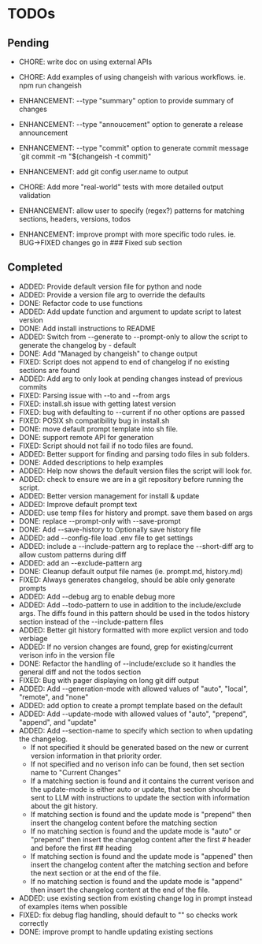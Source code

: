 # TODOs

## Pending

- CHORE: write doc on using external APIs
- CHORE: Add examples of using changeish with various workflows. ie. npm run changeish
- ENHANCEMENT: --type "summary" option to provide summary of changes
- ENHANCEMENT: --type "annoucement" option to generate a release announcement
- ENHANCEMENT: --type "commit" option to generate commit message `git commit -m "$(changeish -t commit)"
- ENHANCEMENT: add git config user.name to output

- CHORE: Add more "real-world" tests with more detailed output validation
- ENHANCEMENT: allow user to specify (regex?) patterns for matching sections, headers, versions, todos
- ENHANCEMENT: improve prompt with more specific todo rules. ie. BUG->FIXED changes go in ### Fixed sub section


## Completed

- ADDED: Provide default version file for python and node
- ADDED: Provide a version file arg to override the defaults
- DONE: Refactor code to use functions
- ADDED: Add update function and argument to update script to latest version
- DONE: Add install instructions to README
- ADDED: Switch from --generate to --prompt-only to allow the script to generate the changelog by - default
- DONE: Add "Managed by changeish" to change output
- FIXED: Script does not append to end of changelog if no existing sections are found
- ADDED: Add arg to only look at pending changes instead of previous commits
- FIXED: Parsing issue with --to and --from args
- FIXED: install.sh issue with getting latest version
- FIXED: bug with defaulting to --current if no other options are passed
- FIXED: POSIX sh compatibility bug in install.sh
- DONE: move default prompt template into sh file.
- DONE: support remote API for generation
- FIXED: Script should not fail if no todo files are found.
- ADDED: Better support for finding and parsing todo files in sub folders.
- DONE: Added descriptions to help examples
- ADDED: Help now shows the default version files the script will look for.
- ADDED: check to ensure we are in a git repository before running the script.
- ADDED: Better version management for install & update
- ADDED: Improve default prompt text
- ADDED: use temp files for history and prompt. save them based on args
- DONE: replace --prompt-only with --save-prompt
- DONE: Add --save-history to Optionally save history file
- ADDED: add --config-file load .env file to get settings
- ADDED: include a --include-pattern arg to replace the --short-diff arg to allow custom patterns during diff
- ADDED: add an --exclude-pattern arg
- DONE: Cleanup default output file names (ie. prompt.md, history.md)
- FIXED: Always generates changelog, should be able only generate prompts
- ADDED: Add --debug arg to enable debug more
- ADDED: Add --todo-pattern to use in addition to the include/exclude args. The diffs found in this pattern should be used in the todos history section instead of the --include-pattern files
- ADDED: Better git history formatted with more explict version and todo verbiage
- ADDED: If no version changes are found, grep for existing/current verison info in the version file
- DONE: Refactor the handling of --include/exclude so it handles the general diff and not the todos section
- FIXED: Bug with pager displaying on long git diff output
- ADDED: Add --generation-mode with allowed values of "auto", "local", "remote", and "none"
- ADDED: add option to create a prompt template based on the default
- ADDED: Add --update-mode with allowed values of "auto", "prepend", "append", and "update"
- ADDED: Add --section-name to specify which section to when updating the changelog.
  - If not specified it should be generated based on the new or current version information in that priority order. 
  - If not specified and no verison info can be found, then set section name to "Current Changes"
  - If a matching section is found and it contains the current verison and the update-mode is either auto or update, that section should be sent to LLM with instructions to update the section with information about the git history.
  - If matching section is found and the update mode is "prepend" then insert the changelog content before the matching section
  - If no matching section is found and the update mode is "auto" or "prepend" then insert the changelog content after the first # header and before the first ## heading
  - If matching section is found and the update mode is "appened" then insert the changelog content after the matching section and before the next section or at the end of the file.
  - If no matching section is found and the update mode is "append" then insert the changelog content at the end of the file.
- ADDED: use existing section from existing change log in prompt instead of examples items when possible
- FIXED: fix debug flag handling, should default to "" so checks work correctly
- DONE: improve prompt to handle updating existing sections